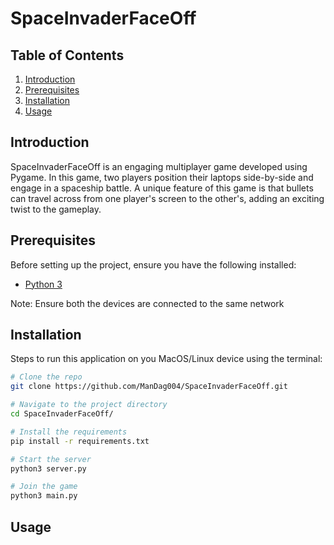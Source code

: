 # SpaceInvaderFaceOff

## Table of Contents

1. [Introduction](#introduction)
2. [Prerequisites](#prerequisites)
3. [Installation](#installation)
4. [Usage](#usage)

## Introduction

SpaceInvaderFaceOff is an engaging multiplayer game developed using Pygame. In this game, two players position their laptops side-by-side and engage in a spaceship battle. A unique feature of this game is that bullets can travel across from one player's screen to the other's, adding an exciting twist to the gameplay.

## Prerequisites

Before setting up the project, ensure you have the following installed:

- [Python 3](https://www.python.org/downloads/)

Note: Ensure both the devices are connected to the same network

## Installation

Steps to run this application on you MacOS/Linux device using the terminal:

```bash
# Clone the repo
git clone https://github.com/ManDag004/SpaceInvaderFaceOff.git

# Navigate to the project directory
cd SpaceInvaderFaceOff/

# Install the requirements
pip install -r requirements.txt

# Start the server
python3 server.py

# Join the game
python3 main.py
```

## Usage

